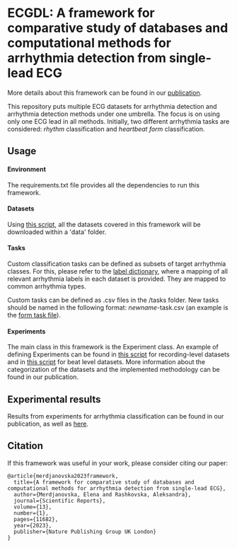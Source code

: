 # ECGDL: A framework for comparative study of databases and computational methods for arrhythmia detection from single-lead ECG

More details about this framework can be found in our [publication](https://www.nature.com/articles/s41598-023-38532-9).

This repository puts multiple ECG datasets for arrhythmia detection and arrhythmia detection methods under one umbrella. The focus is on using only one ECG lead in all methods. Initially, two different arrhythmia tasks are considered: *rhythm* classification and *heartbeat form* classification. 

## Usage

#### Environment

The requirements.txt file provides all the dependencies to run this framework. 

#### Datasets

Using [this script](https://github.com/elenamer/ecg_classification_DL/blob/8c1463daef7c21a0413f6e3830f8d60b7299cdc8/datasets/download_datasets.sh), all the datasets covered in this framework will be downloaded within a 'data' folder.

#### Tasks
Custom classification tasks can be defined as subsets of target arrhythmia classes. For this, please refer to the [label dictionary](https://github.com/elenamer/ecg_classification_DL/blob/f51e733954779774cd116bb41f6b5cf6a17144d5/tasks/class_mappings.csv), where a mapping of all relevant arrhythmia labels in each dataset is provided. They are mapped to common arrhythmia types. 

Custom tasks can be defined as .csv files in the /tasks folder. New tasks should be named in the following format: *newname*-task.csv (an example is the [form task file](https://github.com/elenamer/ecg_classification_DL/blob/f51e733954779774cd116bb41f6b5cf6a17144d5/tasks/form-task.csv)).

#### Experiments

The main class in this framework is the Experiment class. An example of defining Experiments can be found in [this script](https://github.com/elenamer/ecg_classification_DL/blob/f51e733954779774cd116bb41f6b5cf6a17144d5/run.py) for recording-level datasets and in [this script](https://github.com/elenamer/ecg_classification_DL/blob/f51e733954779774cd116bb41f6b5cf6a17144d5/run_physionet.py) for beat level datasets. More information about the categorization of the datasets and the implemented methodology can be found in our publication. 

## Experimental results

Results from experiments for arrhythmia classification can be found in our publication, as well as [here](https://github.com/elenamer/ecg_classification_DL/blob/146d51dcebae66c873d428406cc397477b0d4acc/results_tables/README.md).


## Citation

If this framework was useful in your work, please consider citing our paper:

```
@article{merdjanovska2023framework,
  title={A framework for comparative study of databases and computational methods for arrhythmia detection from single-lead ECG},
  author={Merdjanovska, Elena and Rashkovska, Aleksandra},
  journal={Scientific Reports},
  volume={13},
  number={1},
  pages={11682},
  year={2023},
  publisher={Nature Publishing Group UK London}
}
```
